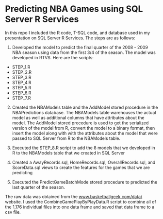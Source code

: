 # Predicting NBA Games using SQL Server R Services

In this repo I included the R code, T-SQL code, and database used in my presentation on SQL Server R Services. The steps are as follows:

1. Developed the model to predict the final quarter of the 2008 - 2009 NBA season using data from the first 3/4 of the season. The model was developed in RTVS. Here are the scripts:
  - STEP_1.R
  - STEP_2.R
  - STEP_3.R
  - STEP_4.R
  - STEP_5.R
  - STEP_6.R
  - STEP_7.R

2. Created the NBAModels table and the AddModel stored procedure in the NBAPredictions database. The NBAModels table warehouses the actual model as well as additional columns that have attributes about the model. The AddModel stored procedure is used to get the serialized version of the model from R, convert the model to a binary format, then insert the model along with with the attributes about the model that were passed to SQL Server from R to the NBAModels table.

3. Executed the STEP_8.R script to add the 8 models that we developed in R to the NBAModels table that we created in SQL Server

4. Created a AwayRecords.sql, HomeRecords.sql, OverallRecords.sql, and ScoreData.sql views to create the features for the games that we are predicting

5. Executed the PredictGameBatchMode stored procedure to predicted the last quarter of the season.

The raw data was obtained from the www.basketballgeek.com/data/ website. I used the CombineGamePlayByPlayData.R script to combine all of the 1,176 individual files into one data frame and saved that data frame to a csv file.
